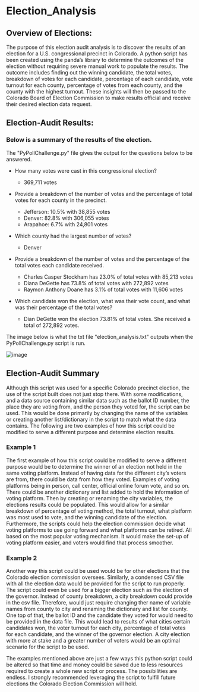 # Election_Analysis

## Overview of Elections:

The purpose of this election audit analysis is to discover the results of an election for a U.S. congressional precinct in Colorado. A python script has been created using the panda’s library to determine the outcomes of the election without requiring severe manual work to populate the results. The outcome includes finding out the winning candidate, the total votes, breakdown of votes for each candidate, percentage of each candidate, vote turnout for each county, percentage of votes from each county, and the county with the highest turnout. These insights will then be passed to the Colorado Board of Election Commission to make results official and receive their desired election data request.

## Election-Audit Results:

### Below is a summary of the results of the election.

The "PyPollChallenge.py" file gives the output for the questions below to be answered.

* How many votes were cast in this congressional election? 
  * 369,711 votes
* Provide a breakdown of the number of votes and the percentage of total votes for each county in the precinct.
  * Jefferson: 10.5% with 38,855 votes
  * Denver: 82.8% with 306,055 votes
  * Arapahoe: 6.7% with 24,801 votes
* Which county had the largest number of votes? 
  * Denver
* Provide a breakdown of the number of votes and the percentage of the total votes each candidate received.
  * Charles Casper Stockham has 23.0% of total votes with 85,213 votes
  * Diana DeGette has 73.8% of total votes with 272,892 votes
  * Raymon Anthony Doane has 3.1% of total votes with 11,606 votes
  
* Which candidate won the election, what was their vote count, and what was their percentage of the total votes?
  * Dian DeGette won the election 73.81% of total votes. She received a total of 272,892 votes.

 The image below is what the txt file "election_analysis.txt" outputs when the PyPollChallenge.py script is run.
 
 ![image](https://user-images.githubusercontent.com/96553992/150611851-ed19e4d5-5ba5-4e92-b02f-e968a0089769.png)


## Election-Audit Summary

Although this script was used for a specific Colorado precinct election, the use of the script built does not just stop there. With some modifications, and a data source containing similar data such as the ballot ID number, the place they are voting from, and the person they voted for, the script can be used. This would be done primarily by changing the name of the variables or creating another list/dictionary in the script to match what the data contains. The following are two examples of how this script could be modified to serve a different purpose and determine election results.

### Example 1 
The first example of how this script could be modified to serve a different purpose would be to determine the winner of an election not held in the same voting platform. Instead of having data for the different city’s voters are from, there could be data from how they voted. Examples of voting platforms being in person, call center, official online forum vote, and so on. There could be another dictionary and list added to hold the information of voting platform. Then by creating or renaming the city variables, the elections results could be populated. This would allow for a similar breakdown of percentage of voting method, the total turnout, what platform was most used to vote, and the winning candidate of the election. Furthermore, the scripts could help the election commission decide what voting platforms to use going forward and what platforms can be retired. All based on the most popular voting mechanism. It would make the set-up of voting platform easier, and voters would find that process smoother.

### Example 2
Another way this script could be used would be for other elections that the Colorado election commission oversees. Similarly, a condensed CSV file with all the election data would be provided for the script to run properly. The script could even be used for a bigger election such as the election of the governor. Instead of county breakdown, a city breakdown could provide in the csv file. Therefore, would just require changing ther name of variable names from county to city and renaming the dictionary and list for county. One top of that, the ballot ID and the candidate they voted for would need to be provided in the data file. This would lead to results of what cities certain candidates won, the voter turnout for each city, percentage of total votes for each candidate, and the winner of the governor election. A city election with more at stake and a greater number of voters would be an optimal scenario for the script to be used.

The examples mentioned above are just a few ways this python script could be altered so that time and money could be saved due to less resources required to create a whole new script or process. The possibilities are endless. I strongly recommended leveraging the script to fulfill future elections the Colorado Election Commission will hold.

